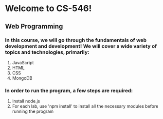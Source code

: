 # Welcome to CS-546!
## Web Programming

### In this course, we will go through the fundamentals of web development and development! We will cover a wide variety of topics and technologies, primarily:

1. JavaScript
2. HTML
3. CSS
4. MongoDB

### In order to run the program, a few steps are required:

1. Install node.js
2. For each lab, use 'npm install' to install all the necessary modules before running the program
